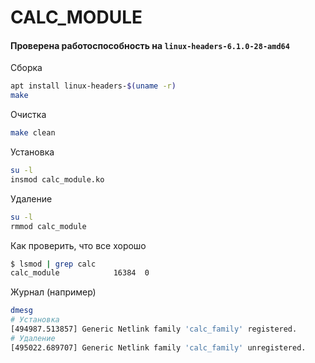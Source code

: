 # CALC_MODULE

#### Проверена работоспособность на `linux-headers-6.1.0-28-amd64`

Сборка
````bash
apt install linux-headers-$(uname -r)
make
````

Очистка
````bash
make clean
````

Установка
````bash
su -l
insmod calc_module.ko
````

Удаление
````bash
su -l
rmmod calc_module
````

Как проверить, что все хорошо 
````bash
$ lsmod | grep calc
calc_module            16384  0
````

Журнал (например)
````bash
dmesg
# Установка
[494987.513857] Generic Netlink family 'calc_family' registered.
# Удаление
[495022.689707] Generic Netlink family 'calc_family' unregistered.
````